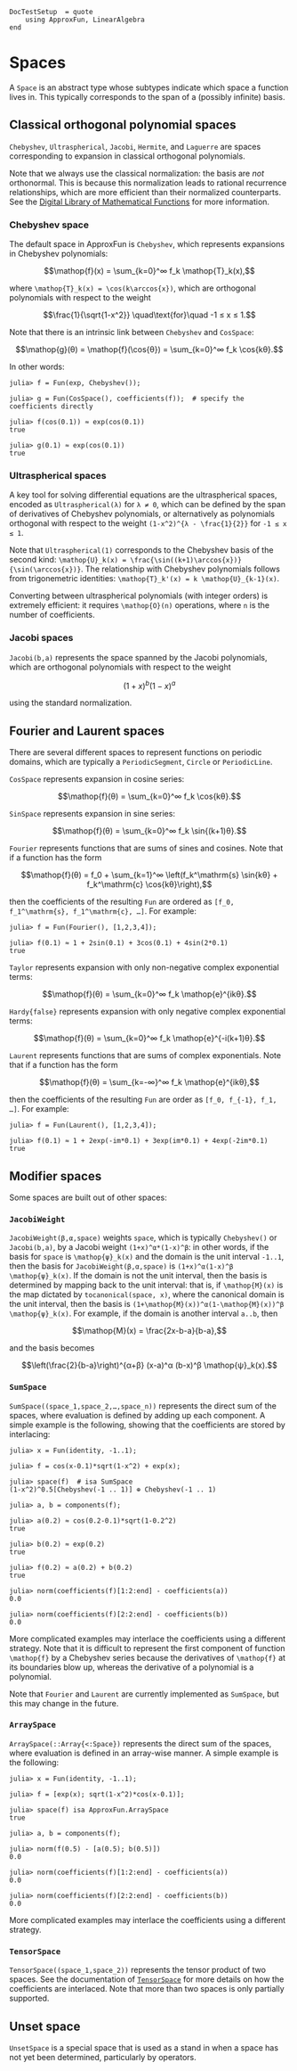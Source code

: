 ```@meta
DocTestSetup  = quote
    using ApproxFun, LinearAlgebra
end
```

# Spaces

A `Space` is an abstract type whose subtypes indicate which space a function lives in. This typically corresponds to the span of a (possibly infinite) basis.

## Classical orthogonal polynomial spaces

`Chebyshev`, `Ultraspherical`, `Jacobi`, `Hermite`, and `Laguerre` are spaces corresponding to expansion in classical orthogonal polynomials.

Note that we always use the classical normalization: the basis are _not_ orthonormal.  This is because this normalization leads to rational recurrence relationships, which are more efficient than their normalized counterparts. See the [Digital Library of Mathematical Functions](https://dlmf.nist.gov/18) for more information.

### Chebyshev space

The default space in ApproxFun is `Chebyshev`, which represents expansions in Chebyshev polynomials:

```math
\mathop{f}(x) = \sum_{k=0}^∞ f_k \mathop{T}_k(x),
```

where ``\mathop{T}_k(x) = \cos(k\arccos{x})``, which are orthogonal polynomials with respect to the weight

```math
\frac{1}{\sqrt{1-x^2}} \quad\text{for}\quad -1 ≤ x ≤ 1.
```

Note that there is an intrinsic link between `Chebyshev` and `CosSpace`:

```math
\mathop{g}(θ) = \mathop{f}(\cos{θ}) = \sum_{k=0}^∞ f_k \cos{kθ}.
```

In other words:

```jldoctest
julia> f = Fun(exp, Chebyshev());

julia> g = Fun(CosSpace(), coefficients(f));  # specify the coefficients directly

julia> f(cos(0.1)) ≈ exp(cos(0.1))
true

julia> g(0.1) ≈ exp(cos(0.1))
true
```

### Ultraspherical spaces

A key tool for solving differential equations are the ultraspherical spaces, encoded as `Ultraspherical(λ)` for `λ ≠ 0`,
which can be defined by the span of derivatives of Chebyshev polynomials, or alternatively as polynomials orthogonal with respect to the weight ``(1-x^2)^{λ - \frac{1}{2}}`` for ``-1 ≤ x ≤ 1``.

Note that `Ultraspherical(1)` corresponds to the Chebyshev basis of the second kind: ``\mathop{U}_k(x) = \frac{\sin((k+1)\arccos{x})}{\sin(\arccos{x})}``.  The relationship with Chebyshev polynomials follows from trigonemetric identities: ``\mathop{T}_k'(x) = k \mathop{U}_{k-1}(x)``.

Converting between ultraspherical polynomials (with integer orders) is extremely efficient: it requires ``\mathop{O}(n)`` operations, where ``n`` is the number of coefficients.

### Jacobi spaces

`Jacobi(b,a)` represents the space spanned by the Jacobi polynomials, which are orthogonal polynomials with respect to the weight

```math
(1+x)^b(1-x)^a
```

using the standard normalization.

## Fourier and Laurent spaces

There are several different spaces to represent functions on periodic domains, which are typically a `PeriodicSegment`, `Circle` or `PeriodicLine`.

`CosSpace` represents expansion in cosine series:

```math
\mathop{f}(θ) = \sum_{k=0}^∞ f_k \cos{kθ}.
```

`SinSpace` represents expansion in sine series:

```math
\mathop{f}(θ) = \sum_{k=0}^∞ f_k \sin{(k+1)θ}.
```

`Fourier` represents functions that are sums of sines and cosines.  Note that if a function has the form

```math
\mathop{f}(θ) = f_0 + \sum_{k=1}^∞ \left(f_k^\mathrm{s} \sin{kθ} + f_k^\mathrm{c} \cos{kθ}\right),
```

then the coefficients of the resulting `Fun` are ordered as ``[f_0, f_1^\mathrm{s}, f_1^\mathrm{c}, …]``.  For example:

```jldoctest
julia> f = Fun(Fourier(), [1,2,3,4]);

julia> f(0.1) ≈ 1 + 2sin(0.1) + 3cos(0.1) + 4sin(2*0.1)
true
```

`Taylor` represents expansion with only non-negative complex exponential terms:

```math
\mathop{f}(θ) = \sum_{k=0}^∞ f_k \mathop{e}^{ikθ}.
```

`Hardy{false}` represents expansion with only negative complex exponential terms:

```math
\mathop{f}(θ) = \sum_{k=0}^∞ f_k \mathop{e}^{-i(k+1)θ}.
```

`Laurent` represents functions that are sums of complex exponentials.  Note that if a function has the form

```math
\mathop{f}(θ) = \sum_{k=-∞}^∞ f_k \mathop{e}^{ikθ},
```

then the coefficients of the resulting `Fun` are order as ``[f_0, f_{-1}, f_1, …]``.  For example:

```jldoctest
julia> f = Fun(Laurent(), [1,2,3,4]);

julia> f(0.1) ≈ 1 + 2exp(-im*0.1) + 3exp(im*0.1) + 4exp(-2im*0.1)
true
```

## Modifier spaces

Some spaces are built out of other spaces:

### `JacobiWeight`

`JacobiWeight(β,α,space)`  weights `space`, which is typically `Chebyshev()` or `Jacobi(b,a)`, by a Jacobi weight `(1+x)^α*(1-x)^β`: in other words, if the basis for `space` is ``\mathop{ψ}_k(x)`` and the domain is the unit interval `-1..1`, then the basis for `JacobiWeight(β,α,space)` is ``(1+x)^α(1-x)^β \mathop{ψ}_k(x)``. If the domain is
not the unit interval, then the basis is determined by mapping back to the unit interval: that is, if ``\mathop{M}(x)`` is the map dictated by `tocanonical(space, x)`, where the canonical domain is the unit interval, then the basis is ``(1+\mathop{M}(x))^α(1-\mathop{M}(x))^β \mathop{ψ}_k(x)``. For example, if the domain is another interval `a..b`, then

```math
\mathop{M}(x) = \frac{2x-b-a}{b-a},
```

and the basis becomes

```math
\left(\frac{2}{b-a}\right)^{α+β}  (x-a)^α (b-x)^β \mathop{ψ}_k(x).
```

### `SumSpace`

`SumSpace((space_1,space_2,…,space_n))` represents the direct sum of the spaces, where evaluation is defined by adding up each component. A simple example is the following, showing that the coefficients are stored by interlacing:

```jldoctest
julia> x = Fun(identity, -1..1);

julia> f = cos(x-0.1)*sqrt(1-x^2) + exp(x);

julia> space(f)  # isa SumSpace
(1-x^2)^0.5[Chebyshev(-1 .. 1)] ⊕ Chebyshev(-1 .. 1)

julia> a, b = components(f);

julia> a(0.2) ≈ cos(0.2-0.1)*sqrt(1-0.2^2)
true

julia> b(0.2) ≈ exp(0.2)
true

julia> f(0.2) ≈ a(0.2) + b(0.2)
true

julia> norm(coefficients(f)[1:2:end] - coefficients(a))
0.0

julia> norm(coefficients(f)[2:2:end] - coefficients(b))
0.0
```

More complicated examples may interlace the coefficients using a different strategy.  Note that it is difficult to represent the first component of function ``\mathop{f}`` by a Chebyshev series because the derivatives of ``\mathop{f}`` at its boundaries blow up, whereas the derivative of a polynomial is a polynomial.

Note that `Fourier` and `Laurent` are currently implemented as `SumSpace`, but this may change in the future.

### `ArraySpace`

`ArraySpace(::Array{<:Space})` represents the direct sum of the spaces, where evaluation is defined in an array-wise manner.  A simple example is the following:

```jldoctest
julia> x = Fun(identity, -1..1);

julia> f = [exp(x); sqrt(1-x^2)*cos(x-0.1)];

julia> space(f) isa ApproxFun.ArraySpace
true

julia> a, b = components(f);

julia> norm(f(0.5) - [a(0.5); b(0.5)])
0.0

julia> norm(coefficients(f)[1:2:end] - coefficients(a))
0.0

julia> norm(coefficients(f)[2:2:end] - coefficients(b))
0.0
```

More complicated examples may interlace the coefficients using a different strategy.

### `TensorSpace`

`TensorSpace((space_1,space_2))` represents the tensor product of two spaces.
See the documentation of [`TensorSpace`](@ref) for more details on how the coefficients are interlaced.
Note that more than two spaces is only partially supported.

## Unset space

`UnsetSpace` is a special space that is used as a stand in when a space has not yet been determined, particularly by operators.
